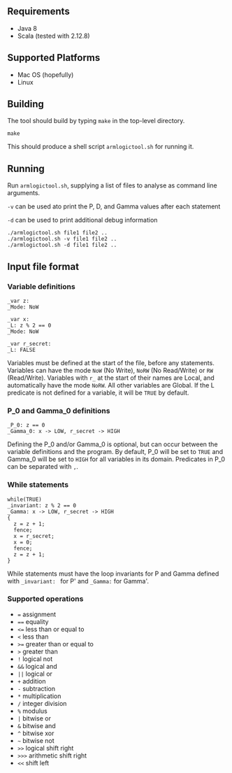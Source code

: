 ## Requirements
* Java 8
* Scala (tested with 2.12.8)

## Supported Platforms
* Mac OS (hopefully)
* Linux


## Building

The tool should build by typing `make` in the top-level directory.

```
make
```

This should produce a shell script `armlogictool.sh` for running it.

## Running

Run `armlogictool.sh`, supplying a list of files to analyse as command line
arguments.

`-v` can be used ato print the P, D, and Gamma values after each statement

`-d` can be used to print additional debug information 

```
./armlogictool.sh file1 file2 ..
./armlogictool.sh -v file1 file2 ..
./armlogictool.sh -d file1 file2 ..
```

## Input file format

### Variable definitions
```
_var z:
_Mode: NoW

_var x:
_L: z % 2 == 0
_Mode: NoW

_var r_secret:
_L: FALSE
```
Variables must be defined at the start of the file, before any statements. Variables can have the mode `NoW` (No Write), `NoRW` (No Read/Write) or `RW` (Read/Write). Variables with `r_` at the start of their names are Local, and automatically have the mode `NoRW`. All other variables are Global. If the L predicate is not defined for a variable, it will be `TRUE` by default. 

### P_0 and Gamma_0 definitions
```
_P_0: z == 0
_Gamma_0: x -> LOW, r_secret -> HIGH
```
Defining the P_0 and/or Gamma_0 is optional, but can occur between the variable definitions and the program. By default, P_0 will be set to `TRUE` and Gamma_0 will be set to `HIGH` for all variables in its domain. Predicates in P_0 can be separated with `,`.

### While statements
```
while(TRUE)
_invariant: z % 2 == 0
_Gamma: x -> LOW, r_secret -> HIGH
{
  z = z + 1;
  fence;
  x = r_secret;
  x = 0;
  fence;
  z = z + 1;
}
```
While statements must have the loop invariants for P and Gamma defined with `_invariant: ` for P' and `_Gamma:` for Gamma'.


### Supported operations
* `=` assignment
* `==` equality
* `<=` less than or equal to
* `<` less than
* `>=` greater than or equal to
* `>` greater than
* `!` logical not
* `&&` logical and
* `||` logical or
* `+` addition
* `-` subtraction
* `*` multiplication
* `/` integer division
* `%` modulus
* `|` bitwise or
* `&` bitwise and
* `^` bitwise xor
* `~` bitwise not
* `>>` logical shift right
* `>>>` arithmetic shift right
* `<<` shift left

